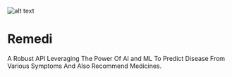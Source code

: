 ![alt text](https://img.shields.io/website?down_color=RED&down_message=DOWN&label=REST%20API&style=for-the-badge&up_color=GREEN&up_message=UP&url=https%3A%2F%2Fprobablewinner.herokuapp.com)

# Remedi

<h> A Robust API Leveraging The Power Of AI and ML To Predict Disease From Various Symptoms And Also Recommend Medicines.</h>
